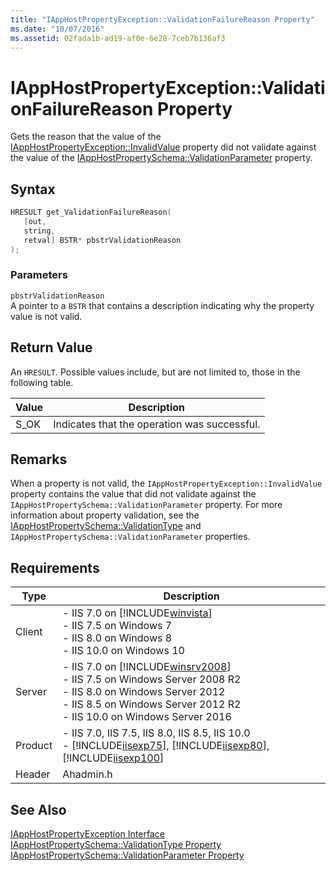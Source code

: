```yaml
---
title: "IAppHostPropertyException::ValidationFailureReason Property"
ms.date: "10/07/2016"
ms.assetid: 02fada1b-ad19-af0e-6e28-7ceb7b136af3
---
```

# IAppHostPropertyException::ValidationFailureReason Property
Gets the reason that the value of the [IAppHostPropertyException::InvalidValue](../../web-development-reference\native-code-api-reference/iapphostpropertyexception-invalidvalue-method.md) property did not validate against the value of the [IAppHostPropertySchema::ValidationParameter](../../web-development-reference\native-code-api-reference/iapphostpropertyschema-validationparameter-property.md) property.  
  
## Syntax  
  
```cpp  
HRESULT get_ValidationFailureReason(  
   [out,  
   string,  
   retval] BSTR* pbstrValidationReason  
);  
```  
  
### Parameters  
 `pbstrValidationReason`  
 A pointer to a `BSTR` that contains a description indicating why the property value is not valid.  
  
## Return Value  
 An `HRESULT`. Possible values include, but are not limited to, those in the following table.  
  
|Value|Description|  
|-----------|-----------------|  
|S_OK|Indicates that the operation was successful.|  
  
## Remarks  
 When a property is not valid, the `IAppHostPropertyException::InvalidValue` property contains the value that did not validate against the `IAppHostPropertySchema::ValidationParameter` property. For more information about property validation, see the [IAppHostPropertySchema::ValidationType](../../web-development-reference\native-code-api-reference/iapphostpropertyschema-validationtype-property.md) and `IAppHostPropertySchema::ValidationParameter` properties.  
  
## Requirements  
  
|Type|Description|  
|----------|-----------------|  
|Client|-   IIS 7.0 on [!INCLUDE[winvista](../../wmi-provider/includes/winvista-md.md)]<br />-   IIS 7.5 on Windows 7<br />-   IIS 8.0 on Windows 8<br />-   IIS 10.0 on Windows 10|  
|Server|-   IIS 7.0 on [!INCLUDE[winsrv2008](../../wmi-provider/includes/winsrv2008-md.md)]<br />-   IIS 7.5 on Windows Server 2008 R2<br />-   IIS 8.0 on Windows Server 2012<br />-   IIS 8.5 on Windows Server 2012 R2<br />-   IIS 10.0 on Windows Server 2016|  
|Product|-   IIS 7.0, IIS 7.5, IIS 8.0, IIS 8.5, IIS 10.0<br />-   [!INCLUDE[iisexp75](../../web-development-reference/native-code-api-reference/includes/iisexp75-md.md)], [!INCLUDE[iisexp80](../../web-development-reference/native-code-api-reference/includes/iisexp80-md.md)], [!INCLUDE[iisexp100](../../web-development-reference/native-code-api-reference/includes/iisexp100-md.md)]|  
|Header|Ahadmin.h|  
  
## See Also  
 [IAppHostPropertyException Interface](../../web-development-reference\native-code-api-reference/iapphostpropertyexception-interface.md)   
 [IAppHostPropertySchema::ValidationType Property](../../web-development-reference\native-code-api-reference/iapphostpropertyschema-validationtype-property.md)   
 [IAppHostPropertySchema::ValidationParameter Property](../../web-development-reference\native-code-api-reference/iapphostpropertyschema-validationparameter-property.md)
